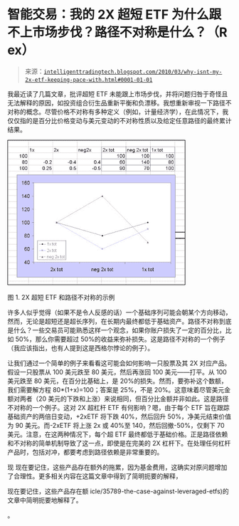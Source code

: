 <!--yml

分类：未分类

日期：2024-05-18 04:45:57

-->

# 智能交易：我的 2X 超短 ETF 为什么跟不上市场步伐？路径不对称是什么？（R ex）

> 来源：[`intelligenttradingtech.blogspot.com/2010/03/why-isnt-my-2x-etf-keeping-pace-with.html#0001-01-01`](http://intelligenttradingtech.blogspot.com/2010/03/why-isnt-my-2x-etf-keeping-pace-with.html#0001-01-01)

我最近读了几篇文章，批评超短 ETF 未能跟上市场步伐，并将问题归咎于奇怪且无法解释的原因，如投资组合衍生品重新平衡和负漂移。我想重新审视一下路径不对称的概念。尽管价格不对称有多种定义（例如，计量经济学），在此情况下，我仅仅指的是百分比价格变动与美元变动的不对称性质以及给定任意路径的最终累计结果。

![](img/d73953df76e9076d8c005773af29d737.png)

图 1. 2X 超短 ETF 和路径不对称的示例

许多人似乎觉得（如果不是令人反感的话）一个基础序列可能会朝某个方向移动，然而，无论是超短还是超长序列，在长期内最终都低于基础资产。路径不对称到底是什么？一些交易员可能熟悉这样一个观念，如果你账户损失了一定的百分比，比如 50%，那么你需要超过 50%的收益来弥补损失。这是路径不对称的一个例子（我应该指出，也有人提到这是西格尔悖论的例子）。

让我们通过一个简单的例子来看看这可能会如何影响一只股票及其 2X 对应产品。假设一只股票从 100 美元跌至 80 美元，然后再涨回 100 美元——打平。从 100 美元跌至 80 美元，在百分比基础上，是 20%的损失。然而，要弥补这个数额，我们需要解方程 80*(1+x)=100；答案是 25%，不是 20%。这意味着尽管美元金额对两者（20 美元的下跌和上涨）来说相同，但百分比金额并非如此。这是路径不对称的一个例子。这对 2X 超杠杆 ETF 有何影响？嗯，由于每个 ETF 旨在跟踪基础资产的两倍日变动，+2xETF 将下跌 40%，然后回升 50%，净美元结束价值为 90 美元。而-2xETF 将上涨 2x 或 40%至 140，然后回撤-50%，仅剩下 70 美元。注意，在这两种情况下，每个超 ETF 最终都低于基础价格。正是路径依赖和不对称的简单机制导致了这一点，即使是在完美的 2X 杠杆下。在处理任何杠杆产品时，包括对冲，都要考虑到路径依赖是非常重要的。

现   现在要记住，这些产品存在额外的拖累，因为基金费用，这确实对原问题增加了合理性。更多相关内容在这篇文章中得到了简明扼要的解释，

现在要记住，这些产品存在额 icle/35789-the-case-against-leveraged-etfs)的文章中简明扼要地解释了。

。
